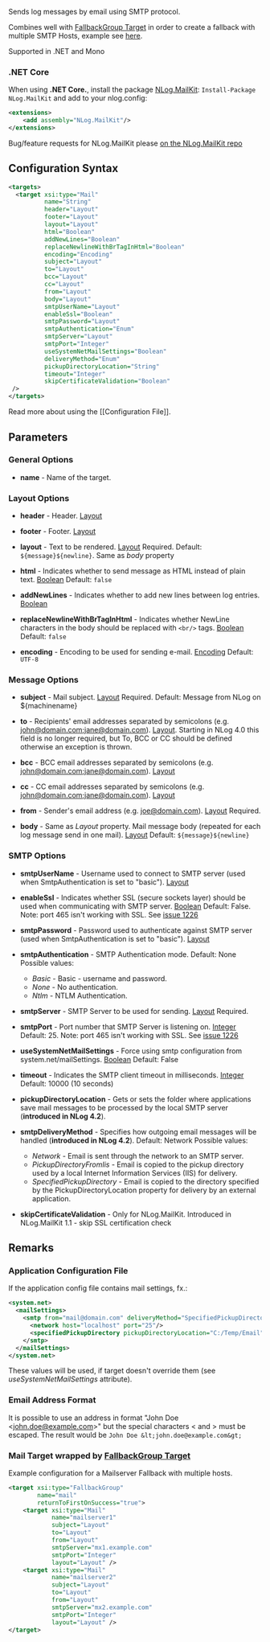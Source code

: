 Sends log messages by email using SMTP protocol. 

Combines well with [FallbackGroup Target](https://github.com/NLog/NLog/wiki/FallbackGroup-target) in order to create a fallback with multiple SMTP Hosts, example see [here](https://github.com/NLog/NLog/wiki/Mail-target#mail-target-wrapped-by-fallbackgroup-target).

Supported in .NET and Mono

### .NET Core

When using **.NET Core.**, 
install the package [NLog.MailKit](https://www.nuget.org/packages/NLog.MailKit): `Install-Package NLog.MailKit` and add to your nlog.config:

```xml
<extensions>
    <add assembly="NLog.MailKit"/>
</extensions>
```

Bug/feature requests for NLog.MailKit please [on the NLog.MailKit repo](https://github.com/NLog/NLog.MailKit)

## Configuration Syntax
```xml
<targets>
  <target xsi:type="Mail"
          name="String"
          header="Layout"
          footer="Layout"
          layout="Layout"
          html="Boolean"
          addNewLines="Boolean"
          replaceNewlineWithBrTagInHtml="Boolean"
          encoding="Encoding"
          subject="Layout"
          to="Layout"
          bcc="Layout"
          cc="Layout"
          from="Layout"
          body="Layout"
          smtpUserName="Layout"
          enableSsl="Boolean"
          smtpPassword="Layout"
          smtpAuthentication="Enum"
          smtpServer="Layout"
          smtpPort="Integer"
          useSystemNetMailSettings="Boolean"
          deliveryMethod="Enum"
          pickupDirectoryLocation="String"
          timeout="Integer"
          skipCertificateValidation="Boolean"
 />
</targets>
```
Read more about using the [[Configuration File]].

## Parameters
### General Options
* **name** - Name of the target.

### Layout Options
* **header** - Header. [Layout](Data-types)

* **footer** - Footer. [Layout](Data-types)

* **layout** - Text to be rendered. [Layout](Data-types) Required. Default: `${message}${newline}`. Same as _body_ property

* **html** - Indicates whether to send message as HTML instead of plain text. [Boolean](Data-types) Default: `false`

* **addNewLines** - Indicates whether to add new lines between log entries. [Boolean](Data-types)

* **replaceNewlineWithBrTagInHtml** - Indicates whether NewLine characters in the body should be replaced with `<br/>` tags. [Boolean](Data-types) Default: `false`

* **encoding** - Encoding to be used for sending e-mail. [Encoding](Data-types) Default: `UTF-8`

### Message Options
* **subject** - Mail subject. [Layout](Data-types) Required. Default: Message from NLog on ${machinename}

* **to** - Recipients' email addresses separated by semicolons (e.g. john@domain.com;jane@domain.com). [Layout](Data-types). Starting in NLog 4.0 this field is no longer required, but To, BCC or CC should be defined otherwise an exception is thrown. 

* **bcc** - BCC email addresses separated by semicolons (e.g. john@domain.com;jane@domain.com). [Layout](Data-types)

* **cc** - CC email addresses separated by semicolons (e.g. john@domain.com;jane@domain.com). [Layout](Data-types)

* **from** - Sender's email address (e.g. joe@domain.com). [Layout](Data-types) Required.

* **body** - Same as _Layout_ property. Mail message body (repeated for each log message send in one mail). [Layout](Data-types) Default: `${message}${newline}` 

### SMTP Options
* **smtpUserName** - Username used to connect to SMTP server (used when SmtpAuthentication is set to "basic"). [Layout](Data-types)

* **enableSsl** - Indicates whether SSL (secure sockets layer) should be used when communicating with SMTP server. [Boolean](Data-types) Default: False. Note: port 465 isn't working with SSL. See [issue 1226](https://github.com/NLog/NLog/issues/1226)  

* **smtpPassword** - Password used to authenticate against SMTP server (used when SmtpAuthentication is set to "basic"). [Layout](Data-types)

* **smtpAuthentication** - SMTP Authentication mode. Default: None  
Possible values:
  * _Basic_ - Basic - username and password.
  * _None_ - No authentication.
  * _Ntlm_ - NTLM Authentication.

* **smtpServer** - SMTP Server to be used for sending. [Layout](Data-types) Required.

* **smtpPort** - Port number that SMTP Server is listening on. [Integer](Data-types) Default: 25. Note: port 465 isn't working with SSL. See [issue 1226](https://github.com/NLog/NLog/issues/1226)

* **useSystemNetMailSettings** - Force using smtp configuration from system.net/mailSettings. [Boolean](Data-types) Default: False

* **timeout** - Indicates the SMTP client timeout in milliseconds. [Integer](Data-types) Default: 10000 (10 seconds)

* **pickupDirectoryLocation** - Gets or sets the folder where applications save mail messages to be processed by the local SMTP server (__introduced in NLog 4.2__).

* **smtpDeliveryMethod** - Specifies how outgoing email messages will be handled (__introduced in NLog 4.2__). Default: Network 
Possible values:
  * _Network_ - Email is sent through the network to an SMTP server.
  * _PickupDirectoryFromIis_ - Email is copied to the pickup directory used by a local Internet Information Services (IIS) for delivery.
  * _SpecifiedPickupDirectory_ - Email is copied to the directory specified by the PickupDirectoryLocation property for delivery by an external application.

* **skipCertificateValidation** - Only for NLog.MailKit. Introduced in NLog.MailKit 1.1 - skip SSL certification check

## Remarks

### Application Configuration File
If the application config file contains mail settings, fx.:

```xml
<system.net>
  <mailSettings>
    <smtp from="mail@domain.com" deliveryMethod="SpecifiedPickupDirectory">
      <network host="localhost" port="25"/>
      <specifiedPickupDirectory pickupDirectoryLocation="C:/Temp/Email"/>
    </smtp>
  </mailSettings>
</system.net>
```

These values will be used, if target doesn't override them (see _useSystemNetMailSettings_ attribute).

### Email Address Format

It is possible to use an address in format "John Doe &lt;john.doe@example.com&gt;" but the special characters < and > must be escaped. The result would be `John Doe &lt;john.doe@example.com&gt;`


### Mail Target wrapped by [FallbackGroup Target](https://github.com/NLog/NLog/wiki/FallbackGroup-target)

Example configuration for a Mailserver Fallback with multiple hosts.

```xml
<target xsi:type="FallbackGroup" 
        name="mail"
        returnToFirstOnSuccess="true">
    <target xsi:type="Mail"
            name="mailserver1"
            subject="Layout"
            to="Layout"
            from="Layout"
            smtpServer="mx1.example.com" 
            smtpPort="Integer"
            layout="Layout" />
    <target xsi:type="Mail"
            name="mailserver2" 
            subject="Layout"
            to="Layout"
            from="Layout"
            smtpServer="mx2.example.com" 
            smtpPort="Integer"
            layout="Layout" />
</target>
```